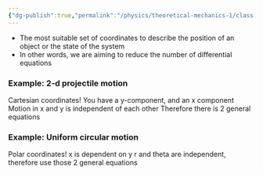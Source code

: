 ```yaml
---
{"dg-publish":true,"permalink":"/physics/theoretical-mechanics-1/class-notes/concepts/generalized-coordinates/"}
---
```


- The most suitable set of coordinates to describe the position of an object or the state of the system
- In other words, we are aiming to reduce the number of differential equations

### Example: 2-d projectile motion
Cartesian coordinates! 
You have a y-component, and an x component
Motion in x and y is independent of each other 
Therefore there is 2 general equations

### Example: Uniform circular motion 
Polar coordinates!
x is dependent on y
r and theta are independent, therefore use those
2 general equations


